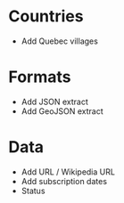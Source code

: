 

Countries
=========

* Add Quebec villages


Formats
=======

* Add JSON extract
* Add GeoJSON extract


Data
====

* Add URL / Wikipedia URL
* Add subscription dates
* Status



